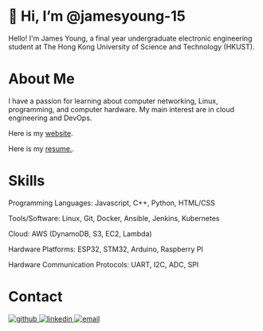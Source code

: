 # 👋 Hi, I’m @jamesyoung-15
Hello! I'm James Young, a final year undergraduate electronic engineering student at The Hong Kong University of Science and Technology (HKUST).
# About Me
I have a passion for learning about computer networking, Linux, programming, and computer hardware. My main interest are in cloud engineering and DevOps.

Here is my [website](https://portfolio.jyylab.com/).

Here is my [resume.](https://resume5.jyylab.com/).

<!--Here is my ![resume for software development]().-->

# Skills
Programming Languages: Javascript, C++, Python, HTML/CSS

Tools/Software: Linux, Git, Docker, Ansible, Jenkins, Kubernetes

Cloud: AWS (DynamoDB, S3, EC2, Lambda)

Hardware Platforms: ESP32, STM32, Arduino, Raspberry PI

Hardware Communication Protocols: UART, I2C, ADC, SPI

# Contact
<div>
<a href="https://github.com/jamesyoung-15" target="_blank">
<img src=https://img.shields.io/badge/github-%2324292e.svg?&style=for-the-badge&logo=github&logoColor=white alt=github style="margin-bottom: 5px;" />
</a>
<a href="https://www.linkedin.com/in/jamesyyoung/" target="_blank">
<img src=https://img.shields.io/badge/linkedin-%231E77B5.svg?&style=for-the-badge&logo=linkedin&logoColor=white alt=linkedin style="margin-bottom: 5px;" />
</a>
<a href="mailto: jyyoungdev@proton.me" target="_blank">
<img src="https://img.shields.io/badge/ProtonMail-8B89CC?style=for-the-badge&logo=protonmail&logoColor=white" alt=email style="margin-bottom: 5px;" />
</a>
</div>  

<!---
jamesyoung-15/jamesyoung-15 is a ✨ special ✨ repository because its `README.md` (this file) appears on your GitHub profile.
You can click the Preview link to take a look at your changes.
--->
